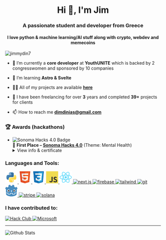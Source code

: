 <h1 align="center">Hi 👋, I'm Jim</h1>
<h3 align="center">A passionate student and developer from Greece</h3>
<h4 align="center">I love python & machine learning/AI stuff along with crypto, webdev and memecoins</h4>
<img src="https://komarev.com/ghpvc/?username=jimmydin7&label=Views&color=1a5fb4&style=flat" alt="jimmydin7" />

- 🔭 I’m currently a **core developer** at **YouthUNITE** which is backed by 2 congresswomen and sponsored by 10 companies
 
- 🌱 I’m learning **Astro & Svelte**
- 👨‍💻 All of my projects are available [**here**](https://github.com/jimmydin7?tab=repositories)
- 🚀 I have been freelancing for over **3** years and completed **39+** projects for clients
- 📫 How to reach me **dimdinias@gmail.com**

<h3 align="left">🏆 Awards (hackathons)</h3>



<ul>
  <li>
    <img src="https://img.shields.io/badge/1st%20Place-Sonoma%20Hacks%204.0-blueviolet?style=flat-square&logo=hackclub" alt="Sonoma Hacks 4.0 Badge" />
    <br />
    🥇 <strong>First Place – <a href="https://sonomahacks.com" target="_blank">Sonoma Hacks 4.0</a></strong> (Theme: Mental Health)<br />
    <details>
  <summary>View info & certificate</summary>
  Built <a href="https://dropboard.pythonanywhere.com" target="_blank"><strong>RememberMe</strong></a> (AI powered app that lets users chat with dead loved ones by describing their personality and memories)
  

  <img src="https://hc-cdn.hel1.your-objectstorage.com/s/v3/3538d811cf90d225d20d3cf04a20888af760520b_of_appreciation__3_-1.png" alt="Certificate" width="500"/>

</details>
  </li>
</ul>




<h3 align="left">Languages and Tools:</h3>
<p align="left">
  <a href="https://www.python.org" target="_blank" rel="noreferrer">
    <img src="https://raw.githubusercontent.com/devicons/devicon/master/icons/python/python-original.svg" alt="python" width="40" height="40"/>
  </a>
  <a href="https://www.w3schools.com/html/" target="_blank" rel="noreferrer">
    <img src="https://raw.githubusercontent.com/devicons/devicon/master/icons/html5/html5-original.svg" alt="html5" width="40" height="40"/>
  </a>
  <a href="https://www.w3schools.com/css/" target="_blank" rel="noreferrer">
    <img src="https://raw.githubusercontent.com/devicons/devicon/master/icons/css3/css3-original.svg" alt="css3" width="40" height="40"/>
  </a>
  <a href="https://developer.mozilla.org/en-US/docs/Web/JavaScript" target="_blank" rel="noreferrer">
    <img src="https://raw.githubusercontent.com/devicons/devicon/master/icons/javascript/javascript-original.svg" alt="javascript" width="40" height="40"/>
  </a>
  <a href="https://reactjs.org/" target="_blank" rel="noreferrer">
    <img src="https://raw.githubusercontent.com/devicons/devicon/master/icons/react/react-original.svg" alt="react" width="40" height="40"/>
  </a>
  <a href="https://nextjs.org/" target="_blank" rel="noreferrer">
    <img src="https://cdn.worldvectorlogo.com/logos/nextjs-2.svg" alt="next.js" width="40" height="40"/>
  </a>
  <a href="https://firebase.google.com/" target="_blank" rel="noreferrer">
    <img src="https://www.vectorlogo.zone/logos/firebase/firebase-icon.svg" alt="firebase" width="40" height="40"/>
  </a>
  <a href="https://tailwindcss.com/" target="_blank" rel="noreferrer">
    <img src="https://www.vectorlogo.zone/logos/tailwindcss/tailwindcss-icon.svg" alt="tailwind" width="40" height="40"/>
  </a>
  <a href="https://git-scm.com/" target="_blank" rel="noreferrer">
    <img src="https://www.vectorlogo.zone/logos/git-scm/git-scm-icon.svg" alt="git" width="40" height="40"/>
  </a>
  <a href="https://godotengine.org/" target="_blank" rel="noreferrer">
    <img src="https://raw.githubusercontent.com/devicons/devicon/master/icons/godot/godot-original.svg" alt="godot" width="40" height="40"/>
  </a>
  <a href="https://stripe.com" target="_blank" rel="noreferrer">
  <img src="https://cdn.jsdelivr.net/gh/simple-icons/simple-icons/icons/stripe.svg" alt="stripe" width="40" height="40"/>
</a>
<a href="https://solana.com/" target="_blank" rel="noreferrer">
  <img src="https://tse3.mm.bing.net/th/id/OIP.1ucMKxxcb9VqXNSu7kCrlQHaHa?pid=Api&P=0&w=300&h=300" alt="solana" width="40" height="40"/>
</a>


</p>
<h3 align="left">I have contributed to:</h3>
<a href="https://hackclub.com/">
  <img src="https://assets.hackclub.com/icon-rounded.png" alt="Hack Club" height="50"/>
</a>

<a href="https://www.microsoft.com/">
  <img src="https://upload.wikimedia.org/wikipedia/commons/4/44/Microsoft_logo.svg" alt="Microsoft" height="50"/>
</a>

---

![Github Stats](https://github-readme-stats.vercel.app/api?username=jimmydin7&show_icons=true&count_private=true&hide=prs&hide_rank=true)
